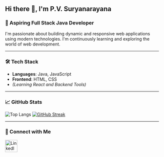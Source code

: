 ## Hi there 👋, I'm P.V. Suryanarayana

### 🚀 Aspiring Full Stack Java Developer

I'm passionate about building dynamic and responsive web applications using modern technologies. I'm continuously learning and exploring the world of web development.

---

### 🛠️ Tech Stack

- **Languages**: Java, JavaScript  
- **Frontend**: HTML, CSS  
- *(Learning React and Backend Tools)*

---

### 📈 GitHub Stats

![Top Langs](https://github-readme-stats.vercel.app/api/top-langs/?username=Dark-Dynamight&layout=compact&theme=radical)
[![GitHub Streak](https://streak-stats.demolab.com/?user=Dark-Dynamight&theme=radical)](https://git.io/streak-stats)

---

### 🤝 Connect with Me

<a href="https://www.linkedin.com/in/p-v-surya-narayana-84a0a124b/" target="_blank">
  <img src="https://upload.wikimedia.org/wikipedia/commons/thumb/f/f8/LinkedIn_icon_circle.svg/1200px-LinkedIn_icon_circle.svg.png" width="40" height="40" alt="LinkedIn">
</a>
